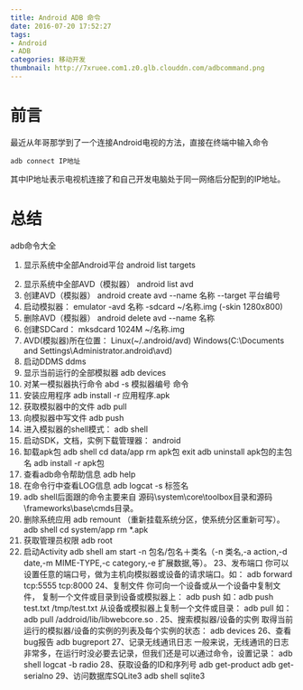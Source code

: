 ```yaml
---
title: Android ADB 命令
date: 2016-07-20 17:52:27
tags:
- Android
- ADB
categories: 移动开发
thumbnail: http://7xruee.com1.z0.glb.clouddn.com/adbcommand.png
---
```


# 前言
最近从年哥那学到了一个连接Android电视的方法，直接在终端中输入命令

```shell
adb connect IP地址
```
其中IP地址表示电视机连接了和自己开发电脑处于同一网络后分配到的IP地址。

# 总结
adb命令大全
1. 显示系统中全部Android平台
    android list targets
<!--more-->
2. 显示系统中全部AVD（模拟器）
    android list avd
3. 创建AVD（模拟器）
    android create avd --name 名称 --target 平台编号
4. 启动模拟器：
    emulator -avd 名称 -sdcard ~/名称.img (-skin 1280x800)
5. 删除AVD（模拟器）
    android delete avd --name 名称
6. 创建SDCard：
    mksdcard 1024M ~/名称.img
7. AVD(模拟器)所在位置：
    Linux(~/.android/avd)      Windows(C:\Documents and Settings\Administrator\.android\avd)
8. 启动DDMS
    ddms
9. 显示当前运行的全部模拟器
    adb devices
10. 对某一模拟器执行命令
      abd -s 模拟器编号 命令
11. 安装应用程序
      adb install -r 应用程序.apk
12. 获取模拟器中的文件
      adb pull <remote> <local>
13. 向模拟器中写文件
      adb push <local> <remote>
14. 进入模拟器的shell模式：
      adb shell
15. 启动SDK，文档，实例下载管理器：
      android
16. 缷载apk包
      adb shell
      cd data/app
      rm apk包
      exit
      adb uninstall apk包的主包名
      adb install -r apk包
17. 查看adb命令帮助信息
      adb help
18. 在命令行中查看LOG信息
      adb logcat -s 标签名
19. adb shell后面跟的命令主要来自
      源码\system\core\toolbox目录和源码\frameworks\base\cmds目录。
20. 删除系统应用
      adb remount （重新挂载系统分区，使系统分区重新可写）。
      adb shell
      cd system/app
      rm *.apk
21. 获取管理员权限
      adb root
22. 启动Activity
     adb shell am start -n 包名/包名＋类名（-n 类名,-a action,-d date,-m MIME-TYPE,-c category,-e 扩展数据,等）。
23、发布端口
    你可以设置任意的端口号，做为主机向模拟器或设备的请求端口。如： 
adb forward tcp:5555 tcp:8000
24、复制文件
    你可向一个设备或从一个设备中复制文件， 
     复制一个文件或目录到设备或模拟器上： 
adb push <source> <destination></destination></source> 
      如：adb push test.txt /tmp/test.txt 
     从设备或模拟器上复制一个文件或目录： 
     adb pull <source> <destination></destination></source> 
     如：adb pull /addroid/lib/libwebcore.so .
25、搜索模拟器/设备的实例
     取得当前运行的模拟器/设备的实例的列表及每个实例的状态： 
    adb devices
26、查看bug报告
adb bugreport 
27、记录无线通讯日志
    一般来说，无线通讯的日志非常多，在运行时没必要去记录，但我们还是可以通过命令，设置记录： 
    adb shell 
    logcat -b radio
28、获取设备的ID和序列号
     adb get-product 
     adb get-serialno
29、访问数据库SQLite3
     adb shell 
     sqlite3